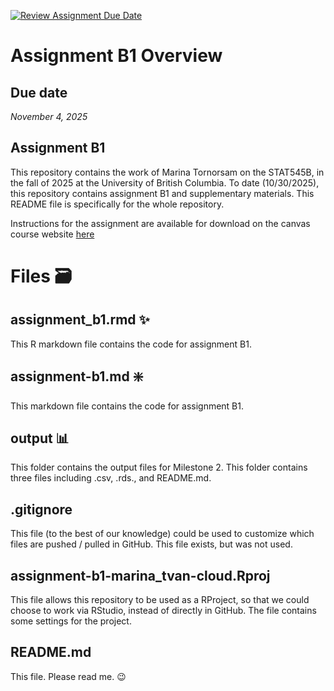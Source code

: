 [![Review Assignment Due Date](https://classroom.github.com/assets/deadline-readme-button-22041afd0340ce965d47ae6ef1cefeee28c7c493a6346c4f15d667ab976d596c.svg)](https://classroom.github.com/a/ZfRSGEKK)

# Assignment B1 Overview
## Due date
_November 4, 2025_

## Assignment B1
This repository contains the work of Marina Tornorsam on the STAT545B,
in the fall of 2025 at the University of British Columbia. To date (10/30/2025), this
repository contains assignment B1 and supplementary materials. This README file is specifically for the whole repository. 

Instructions for the assignment are available for download on the canvas course website
[here](https://canvas.ubc.ca/courses/170035/files/42178437)

# Files 🗃️

## assignment_b1.rmd ✨

This R markdown file contains the code for assignment B1. 

## assignment-b1.md ❇️

This markdown file contains the code for assignment B1. 

## output 📊

This folder contains the output files for Milestone 2. This folder contains three files including .csv, .rds., and README.md. 

## .gitignore

This file (to the best of our knowledge) could be used to customize
which files are pushed / pulled in GitHub. This file exists, but was not
used.

## assignment-b1-marina_tvan-cloud.Rproj

This file allows this repository to be used as a RProject, so that we could choose to work via RStudio, 
instead of directly in GitHub. The file contains some settings for the project.

## README.md

This file. Please read me. 😉